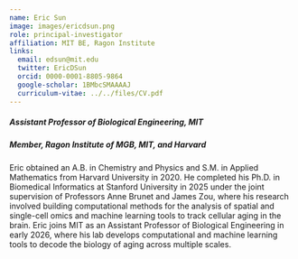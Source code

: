 ```yaml
---
name: Eric Sun
image: images/ericdsun.png
role: principal-investigator
affiliation: MIT BE, Ragon Institute
links:
  email: edsun@mit.edu
  twitter: EricDSun
  orcid: 0000-0001-8805-9864
  google-scholar: 1BMbcSMAAAAJ
  curriculum-vitae: ../../files/CV.pdf
---
```

##### Assistant Professor of Biological Engineering, MIT
##### Member, Ragon Institute of MGB, MIT, and Harvard


Eric obtained an A.B. in Chemistry and Physics and S.M. in Applied Mathematics from Harvard University in 2020. He completed his Ph.D. in Biomedical Informatics at Stanford University in 2025 under the joint supervision of Professors Anne Brunet and James Zou, where his research involved building computational methods for the analysis of spatial and single-cell omics and machine learning tools to track cellular aging in the brain. Eric joins MIT as an Assistant Professor of Biological Engineering in early 2026, where his lab develops computational and machine learning tools to decode the biology of aging across multiple scales.
